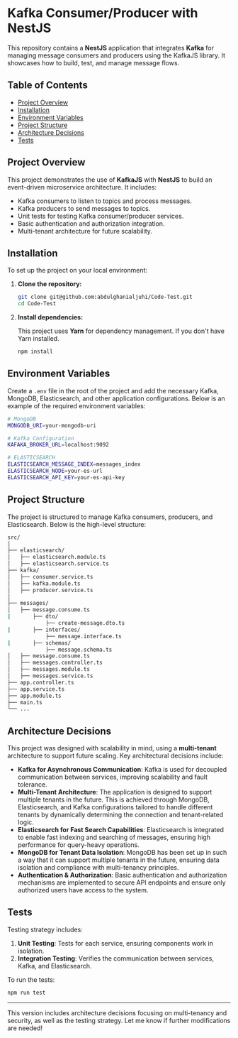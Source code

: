 # Kafka Consumer/Producer with NestJS

This repository contains a **NestJS** application that integrates **Kafka** for managing message consumers and producers using the KafkaJS library. It showcases how to build, test, and manage message flows.

## Table of Contents

- [Project Overview](#project-overview)
- [Installation](#installation)
- [Environment Variables](#environment-variables)
- [Project Structure](#project-structure)
- [Architecture Decisions](#architecture-decisions)
- [Tests](#tests)

## Project Overview

This project demonstrates the use of **KafkaJS** with **NestJS** to build an event-driven microservice architecture. It includes:
- Kafka consumers to listen to topics and process messages.
- Kafka producers to send messages to topics.
- Unit tests for testing Kafka consumer/producer services.
- Basic authentication and authorization integration.
- Multi-tenant architecture for future scalability.

## Installation

To set up the project on your local environment:

1. **Clone the repository:**

    ```bash
    git clone git@github.com:abdulghanialjuhi/Code-Test.git
    cd Code-Test
    ```

2. **Install dependencies:**

    This project uses **Yarn** for dependency management. If you don't have Yarn installed.

    ```bash
    npm install
    ```

## Environment Variables

Create a `.env` file in the root of the project and add the necessary Kafka, MongoDB, Elasticsearch, and other application configurations. Below is an example of the required environment variables:

```bash
# MongoDB
MONGODB_URI=your-mongodb-uri

# Kafka Configuration
KAFAKA_BROKER_URL=localhost:9092

# ELASTICSEARCH
ELASTICSEARCH_MESSAGE_INDEX=messages_index
ELASTICSEARCH_NODE=your-es-url
ELASTICSEARCH_API_KEY=your-es-api-key
```

## Project Structure

The project is structured to manage Kafka consumers, producers, and Elasticsearch. Below is the high-level structure:

```bash
src/
│
├── elasticsearch/                 
│   ├── elasticsearch.module.ts 
│   ├── elasticsearch.service.ts 
├── kafka/                 
│   ├── consumer.service.ts 
│   ├── kafka.module.ts 
│   ├── producer.service.ts 
│
├── messages/              
│   ├── message.consume.ts
|       ├── dto/
            ├── create-message.dto.ts
|       ├── interfaces/
            ├── message.interface.ts
|       ├── schemas/
            ├── message.schema.ts
│   ├── message.consume.ts
│   ├── messages.controller.ts
│   ├── messages.module.ts
│   ├── messages.service.ts 
├── app.controller.ts  
├── app.service.ts  
├── app.module.ts  
├── main.ts                
└── ...
```

## Architecture Decisions

This project was designed with scalability in mind, using a **multi-tenant** architecture to support future scaling. Key architectural decisions include:

- **Kafka for Asynchronous Communication**: Kafka is used for decoupled communication between services, improving scalability and fault tolerance.
- **Multi-Tenant Architecture**: The application is designed to support multiple tenants in the future. This is achieved through MongoDB, Elasticsearch, and Kafka configurations tailored to handle different tenants by dynamically determining the connection and tenant-related logic.
- **Elasticsearch for Fast Search Capabilities**: Elasticsearch is integrated to enable fast indexing and searching of messages, ensuring high performance for query-heavy operations.
- **MongoDB for Tenant Data Isolation**: MongoDB has been set up in such a way that it can support multiple tenants in the future, ensuring data isolation and compliance with multi-tenancy principles.
- **Authentication & Authorization**: Basic authentication and authorization mechanisms are implemented to secure API endpoints and ensure only authorized users have access to the system.

## Tests


Testing strategy includes:

1. **Unit Testing**: Tests for each service, ensuring components work in isolation.
2. **Integration Testing**: Verifies the communication between services, Kafka, and Elasticsearch.

To run the tests:

```bash
npm run test
```

---

This version includes architecture decisions focusing on multi-tenancy and security, as well as the testing strategy. Let me know if further modifications are needed!
